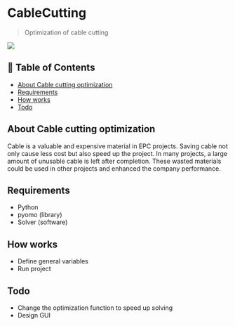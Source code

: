 # CableCutting
> Optimization of cable cutting
<img src ="https://github.com/mehdi6669/CableCutting/pic.jpg"/>

## 🚩 Table of Contents


- [About Cable cutting optimization](#-about)
- [Requirements](#-requirements)
- [How works](#-how)
- [Todo](#-todo)

## About Cable cutting optimization
Cable is a valuable and expensive material in EPC projects. Saving cable not only cause less cost but also speed up the project. In many projects, a large amount of unusable cable is left after completion. These wasted materials could be used in other projects and enhanced the company performance. 



## Requirements
- Python
- pyomo (library)
- Solver (software)



## How works
- Define general variables
- Run project


## Todo
- Change the optimization function to speed up solving
- Design GUI



